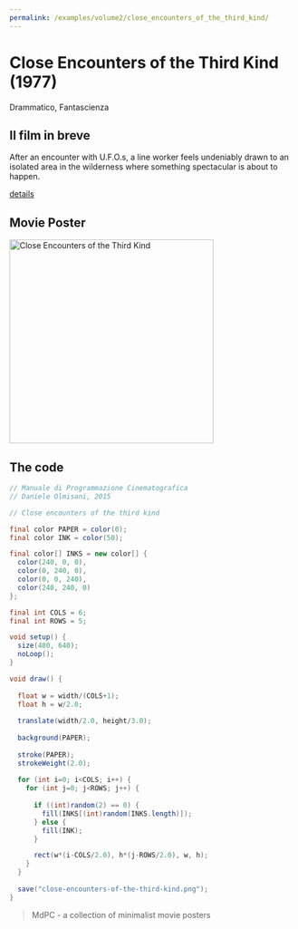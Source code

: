 ```yaml
---
permalink: /examples/volume2/close_encounters_of_the_third_kind/
---
```

# Close Encounters of the Third Kind (1977)

Drammatico, Fantascienza

## Il film in breve
After an encounter with U.F.O.s, a line worker feels undeniably drawn to an isolated area in the wilderness where something spectacular is about to happen.

[details](https://www.imdb.com/title/tt0075860/)

## Movie Poster
<img src="close-encounters-of-the-third-kind.png"  width="360px" title="Close Encounters of the Third Kind">


## The code
```java
// Manuale di Programmazione Cinematografica
// Daniele Olmisani, 2015

// Close encounters of the third kind

final color PAPER = color(0);
final color INK = color(50);

final color[] INKS = new color[] {
  color(240, 0, 0),
  color(0, 240, 0),
  color(0, 0, 240),
  color(240, 240, 0)
};

final int COLS = 6;
final int ROWS = 5;

void setup() {
  size(480, 640);
  noLoop();
}

void draw() {
  
  float w = width/(COLS+1);
  float h = w/2.0;
  
  translate(width/2.0, height/3.0);
  
  background(PAPER);
  
  stroke(PAPER);
  strokeWeight(2.0);
  
  for (int i=0; i<COLS; i++) {
    for (int j=0; j<ROWS; j++) {
      
      if ((int)random(2) == 0) {
        fill(INKS[(int)random(INKS.length)]);
      } else {
        fill(INK);
      }

      rect(w*(i-COLS/2.0), h*(j-ROWS/2.0), w, h);
    }
  }
  
  save("close-encounters-of-the-third-kind.png");
}
```

> MdPC - a collection of minimalist movie posters
